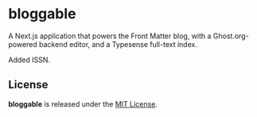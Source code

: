 # bloggable

A Next.js application that powers the Front Matter blog, with a Ghost.org-powered backend editor, and a Typesense full-text index.

Added ISSN.

## License

**bloggable** is released under the [MIT License](https://github.com/front-matter/bloggable/blob/master/LICENSE.md).
